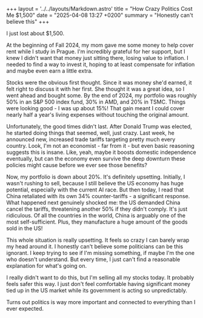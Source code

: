 +++
layout = '../../layouts/Markdown.astro'
title = "How Crazy Politics Cost Me $1,500"
date = "2025-04-08 13:27 +0200"
summary = "Honestly can't believe this"
+++

I just lost about $1,500.

At the beginning of Fall 2024, my mom gave me some money to help cover rent while I study in Prague. I'm incredibly grateful for her support, but I knew I didn't want that money just sitting there, losing value to inflation. I needed to find a way to invest it, hoping to at least compensate for inflation and maybe even earn a little extra.

Stocks were the obvious first thought. Since it was money she'd earned, it felt right to discuss it with her first. She thought it was a great idea, so I went ahead and bought some. By the end of 2024, my portfolio was roughly 50% in an S&P 500 index fund, 30% in AMD, and 20% in TSMC. Things were looking good - I was up about 15%! That gain meant I could cover nearly half a year's living expenses without touching the original amount.

Unfortunately, the good times didn't last. After Donald Trump was elected, he started doing things that seemed, well, just crazy. Last week, he announced new, increased trade tariffs targeting pretty much every country. Look, I'm not an economist - far from it - but even basic reasoning suggests this is insane. Like, yeah, maybe it boosts domestic independence eventually, but can the economy even survive the deep downturn these policies might cause before we ever see those benefits?

Now, my portfolio is down about 20%. It's definitely upsetting. Initially, I wasn't rushing to sell, because I still believe the US economy has huge potential, especially with the current AI race. But then today, I read that China retaliated with its own 34% counter-tariffs - a significant response. What happened next genuinely shocked me: the US demanded China cancel the tariffs, threatening another 50% if they didn't comply. It's just ridiculous. Of all the countries in the world, China is arguably one of the most self-sufficient. Plus, they manufacture a huge amount of the goods sold in the US!

This whole situation is really upsetting. It feels so crazy I can barely wrap my head around it. I honestly can't believe some politicians can be this ignorant. I keep trying to see if I'm missing something, if maybe I'm the one who doesn't understand. But every time, I just can't find a reasonable explanation for what's going on.

I really didn't want to do this, but I'm selling all my stocks today. It probably feels safer this way. I just don't feel comfortable having significant money tied up in the US market while its government is acting so unpredictably.

Turns out politics is way more important and connected to everything than I ever expected.
